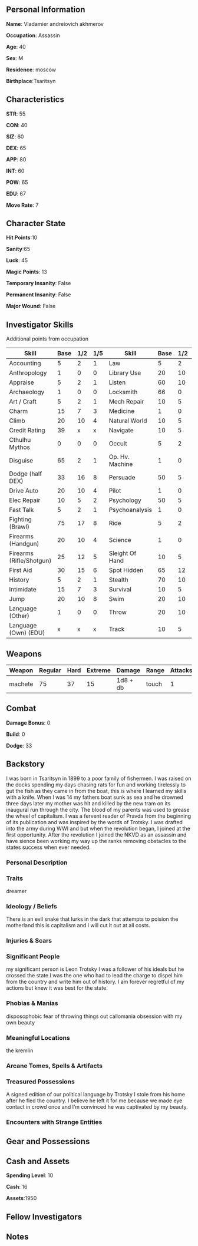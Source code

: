 ## Personal Information

**Name**: Vladamier andreiovich akhmerov

**Occupation**: Assassin

**Age**: 40

**Sex**: M

**Residence**: moscow

**Birthplace**:Tsaritsyn 

## Characteristics

**STR**: 55

**CON**: 40

**SIZ**: 60 

**DEX**: 65

**APP**: 80

**INT**: 60

**POW**: 65

**EDU**: 67

**Move Rate**: 7

## Character State

**Hit Points**:10

**Sanity**:65

**Luck**: 45

**Magic Points**: 13

**Temporary Insanity**: False

**Permanent Insanity**: False

**Major Wound**: False

## Investigator Skills

Additional points from occupation

| Skill                    | Base | 1/2 | 1/5 | Skill           | Base | 1/2 | 1/5  |
|--------------------------|------|-----|-----|-----------------|------|-----|------|
| Accounting               | 5    | 2   | 1   | Law             | 5    | 2   | 1    |
| Anthropology             | 1    | 0   | 0   | Library Use     | 20   | 10  | 4    |
| Appraise                 | 5    | 2   | 1   | Listen          | 60   | 10  | 4    |
| Archaeology              | 1    | 0   | 0   | Locksmith       | 66   | 0   | 0    |
| Art / Craft              | 5    | 2   | 1   | Mech Repair     | 10   | 5   | 2    |
| Charm                    | 15   | 7   | 3   | Medicine        | 1    | 0   | 0    |
| Climb                    | 20   | 10  | 4   | Natural World   | 10   | 5   | 2    |
| Credit Rating            | 39   | x   | x   | Navigate        | 10   | 5   | 2    |
| Cthulhu Mythos           | 0    | 0   | 0   | Occult          | 5    | 2   | 1    |
| Disguise                 | 65   | 2   | 1   | Op. Hv. Machine | 1    | 0   | 0    |
| Dodge (half DEX)         | 33   | 16  | 8   | Persuade        | 50   | 5   | 2    |
| Drive Auto               | 20   | 10  | 4   | Pilot           | 1    | 0   | 0    |
| Elec Repair              | 10   | 5   | 2   | Psychology      | 50   | 5   | 2    |
| Fast Talk                | 5    | 2   | 1   | Psychoanalysis  | 1    | 0   | 0    |
| Fighting (Brawl)         | 75   | 17  | 8   | Ride            | 5    | 2   | 1    |
| Firearms (Handgun)       | 20   | 10  | 4   | Science         | 1    | 0   | 0    |
| Firearms (Rifle/Shotgun) | 25   | 12  | 5   | Sleight Of Hand | 10   | 5   | 2    |
| First Aid                | 30   | 15  | 6   | Spot Hidden     | 65   | 12  | 5    |
| History                  | 5    | 2   | 1   | Stealth         | 70   | 10  | 4    |
| Intimidate               | 15   | 7   | 3   | Survival        | 10   | 5   | 2    |
| Jump                     | 20   | 10  | 8   | Swim            | 20   | 10  | 4    |
| Language (Other)         | 1    | 0   | 0   | Throw           | 20   | 10  | 4    |
| Language (Own) (EDU)     | x    | x   | x   | Track           | 10   | 5   | 2    |

## Weapons
| Weapon  | Regular | Hard | Extreme | Damage   | Range | Attacks | Ammo | Malfunction |
|---------|---------|------|---------|----------|-------|---------|------|-------------|
| machete |    75   |  37  |   15    | 1d8 + db | touch | 1       | -    | -           |

## Combat

**Damage Bonus**: 0

**Build**: 0

**Dodge**: 33

## Backstory
I was born in Tsaritsyn in 1899 to a poor family of fishermen. I was raised on the docks spending my days chasing rats for fun and working tirelessly to gut the fish as they came in from the boat, this is where I learned my skills with a knife. When I was 14 my fathers boat sunk as sea and he drowned three days later my mother was hit and killed by the new tram on its inaugural run through the city. The blood of my parents was used to grease the wheel of capitalism. I was a fervent reader of Pravda from the beginning of its publication and was inspired by the words of Trotsky. I was drafted into the army during WWI and but when the revolution began, I joined at the first opportunity. After the revolution I joined the NKVD as an assassin and have sience been working my way up the ranks removing obstacles to the states success when ever needed. 
### Personal Description

### Traits
dreamer 
### Ideology / Beliefs 
There is an evil snake that lurks in the dark that attempts to poision the motherland this is capitalism and I will cut it out at all costs.
### Injuries & Scars

### Significant People
my significant person is Leon Trotsky I was a follower of his ideals but he crossed the state.I was the one who had to lead the charge to dispel him from the country and write him out of history. I am forever regretful of my actions but knew it was best for the state.

### Phobias & Manias
disposophobic fear of throwing things out 
callomania obsession with my own beauty 

### Meaningful Locations
the kremlin 

### Arcane Tomes, Spells & Artifacts

### Treasured Possessions
A signed edition of our political language by Trotsky I stole from his home after he fled the country. I believe he left it for me because we made eye contact in crowd once and I’m convinced he was captivated by my beauty. 

### Encounters with Strange Entities

## Gear and Possessions

## Cash and Assets

**Spending Level**: 10

**Cash**: 16

**Assets**:1950 

## Fellow Investigators

## Notes
